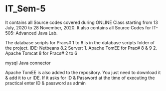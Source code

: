 # IT_Sem-5

It contains all Source codes covered during ONLINE Class starting from 13 July, 2020 to 28 November, 2020.
It also contains all Source Codes for IT-505: Advanced Java Lab.

The database scripts for Pracs# 1 to 6 is in the database scripts folder of the project.
IDE: Netbeans 8.2
Server: 1. Apache TomEE for Prac# 8 & 9 
        2. Apache Tomcat 8 for Pracs# 2 to 6
        
mysql Java connector

Apache TomEE is also added to the repository. You just need to download it & add it to ur IDE. If it asks for ID & Password at the time of executing the practical enter ID & password as admin
